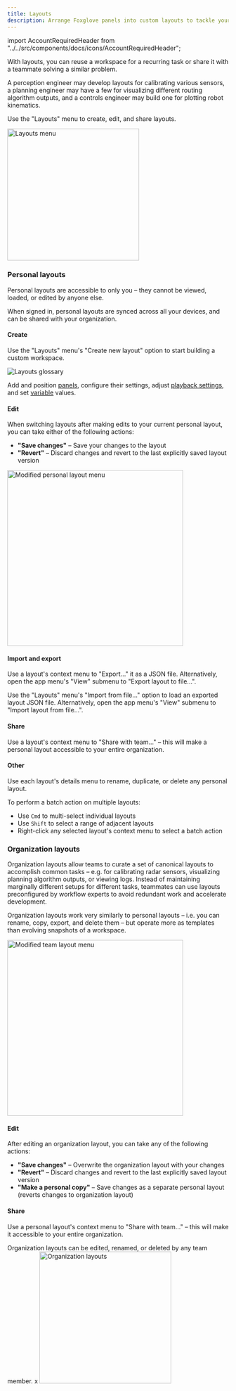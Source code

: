 ```yaml
---
title: Layouts
description: Arrange Foxglove panels into custom layouts to tackle your visualization and debugging workflows.
---
```


import AccountRequiredHeader from "../../src/components/docs/icons/AccountRequiredHeader";

With layouts, you can reuse a workspace for a recurring task or share it with a teammate solving a similar problem.

A perception engineer may develop layouts for calibrating various sensors, a planning engineer may have a few for visualizing different routing algorithm outputs, and a controls engineer may build one for plotting robot kinematics.

Use the "Layouts" menu to create, edit, and share layouts.

<img alt="Layouts menu" src="/img/docs/visualization/organization-layouts.png" width="300"/>

### Personal layouts

Personal layouts are accessible to only you – they cannot be viewed, loaded, or edited by anyone else.

When signed in, personal layouts are synced across all your devices, and can be shared with your organization.

#### Create

Use the "Layouts" menu's "Create new layout" option to start building a custom workspace.

![Layouts glossary](/img/docs/visualization/layouts-glossary.webp)

Add and position [panels](panels/introduction), configure their settings, adjust [playback settings](playback), and set [variable](variables) values.

#### Edit

When switching layouts after making edits to your current personal layout, you can take either of the following actions:

- **"Save changes"** – Save your changes to the layout
- **"Revert"** – Discard changes and revert to the last explicitly saved layout version

<img alt="Modified personal layout menu" src="/img/docs/visualization/modified-personal-layout.png" width="400"/>

#### Import and export

Use a layout's context menu to "Export..." it as a JSON file. Alternatively, open the app menu's "View" submenu to "Export layout to file...".

Use the "Layouts" menu's "Import from file..." option to load an exported layout JSON file. Alternatively, open the app menu's "View" submenu to "Import layout from file...".

#### Share

Use a layout's context menu to "Share with team..." – this will make a personal layout accessible to your entire organization.

#### Other

Use each layout's details menu to rename, duplicate, or delete any personal layout.

To perform a batch action on multiple layouts:

- Use `Cmd` to multi-select individual layouts
- Use `Shift` to select a range of adjacent layouts
- Right-click any selected layout's context menu to select a batch action


### Organization layouts

<AccountRequiredHeader />

Organization layouts allow teams to curate a set of canonical layouts to accomplish common tasks – e.g. for calibrating radar sensors, visualizing planning algorithm outputs, or viewing logs. Instead of maintaining marginally different setups for different tasks, teammates can use layouts preconfigured by workflow experts to avoid redundant work and accelerate development.

Organization layouts work very similarly to personal layouts – i.e. you can rename, copy, export, and delete them – but operate more as templates than evolving snapshots of a workspace.

<img alt="Modified team layout menu" src="/img/docs/visualization/modified-team-layout.png" width="400"/>

#### Edit

After editing an organization layout, you can take any of the following actions:

- **"Save changes"** – Overwrite the organization layout with your changes
- **"Revert"** – Discard changes and revert to the last explicitly saved layout version
- **"Make a personal copy"** – Save changes as a separate personal layout (reverts changes to organization layout)


#### Share

Use a personal layout's context menu to "Share with team..." – this will make it accessible to your entire organization.

Organization layouts can be edited, renamed, or deleted by any team member.
x
<img alt="Organization layouts" src="/img/docs/visualization/organization-layouts.png" width="300"/>

